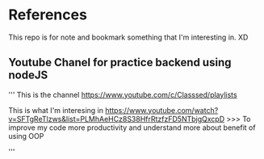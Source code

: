 # References
This repo is for note and bookmark something that I'm interesting in. XD

## Youtube Chanel for practice backend using nodeJS
'''
This is the channel
https://www.youtube.com/c/Classsed/playlists

This is what I'm interesing in
https://www.youtube.com/watch?v=SFTgReTlzws&list=PLMhAeHCz8S38HfrRtzfzFD5NTbjgQxcpD >>> To improve my code more productivity and understand more about benefit of using OOP

'''
